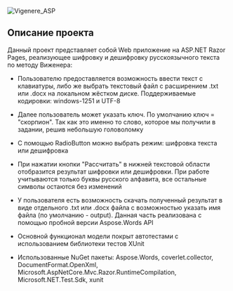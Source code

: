 ![Vigenere_ASP](https://user-images.githubusercontent.com/35334712/146621691-3ea92cb7-0165-4813-aa53-397c8a422ce3.png)
## Описание проекта
Данный проект представляет собой Web приложение на ASP.NET Razor Pages, реализующее шифровку и дешифровку русскоязычного текста по методу Виженера:
* Пользователю предоставляется возможность ввести текст с клавиатуры, либо же выбрать текстовый файл с расширением .txt или .docx на локальном жёстком диске. Поддерживаемые кодировки: windows-1251 и UTF-8
* Далее пользователь может указать ключ. По умолчанию ключ = "скорпион". Так как это именно то слово, которое мы получили в задании, решив небольшую головоломку
* С помощью RadioButton можно выбрать режим: шифровка текста или дешифровка
* При нажатии кнопки "Рассчитать" в нижней текстовой области отобразится результат шифровки или дешифровки. При работе учитываются только буквы русского алфавита, все остальные символы остаются без изменений
* У пользователя есть возможность скачать полученный результат в виде отдельного .txt или .docx файла с возможностью указать имя файла (по умолчанию - output). Данная часть реализована с помощью пробной версии Aspose.Words API
* Основной функционал модели покрыт автотестами с использованием библиотеки тестов XUnit

* Использованные NuGet пакеты: Aspose.Words, coverlet.collector, DocumentFormat.OpenXml, Microsoft.AspNetCore.Mvc.Razor.RuntimeCompilation, Microsoft.NET.Test.Sdk, xunit   



